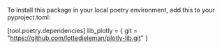 To install this package in your local poetry environment, add this to your pyproject.toml: 


[tool.poetry.dependencies]
lib_plotly = { git = "https://github.com/lottedieleman/plotly-lib.git" }
